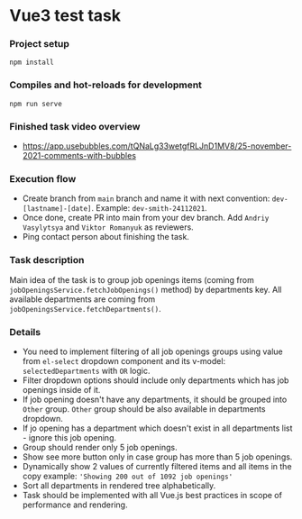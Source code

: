 # Vue3 test task

### Project setup
```
npm install
```

### Compiles and hot-reloads for development
```
npm run serve
```

### Finished task video overview
- https://app.usebubbles.com/tQNaLg33wetgfRLJnD1MV8/25-november-2021-comments-with-bubbles

### Execution flow
- Create branch from `main` branch and name it with next convention: `dev-[lastname]-[date]`. Example: `dev-smith-24112021`.
- Once done, create PR into main from your dev branch. Add `Andriy Vasylytsya` and `Viktor Romanyuk` as reviewers.
- Ping contact person about finishing the task.

### Task description
Main idea of the task is to group job openings items (coming from `jobOpeningsService.fetchJobOpenings()` method) by departments key. All available departments are coming from `jobOpeningsService.fetchDepartments()`.

### Details
- You need to implement filtering of all job openings groups using value from `el-select` dropdown component and its v-model: `selectedDepartments` with `OR` logic.
- Filter dropdown options should include only departments which has job openings inside of it.
- If job opening doesn't have any departments, it should be grouped into `Other` group. `Other` group should be also available in departments dropdown.
- If jo opening has a department which doesn't exist in all departments list - ignore this job opening.
- Group should render only 5 job openings.
- Show see more button only in case group has more than 5 job openings.
- Dynamically show 2 values of currently filtered items and all items in the copy example: `'Showing 200 out of 1092 job openings'`
- Sort all departments in rendered tree alphabetically.
- Task should be implemented with all Vue.js best practices in scope of performance and rendering.

